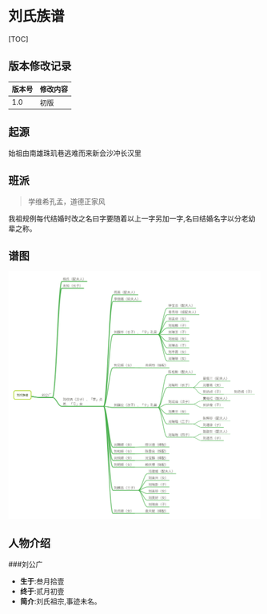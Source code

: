 ﻿# 刘氏族谱

[TOC]

## **版本修改记录**
|版本号|修改内容|
|------|--------|
|1.0|初版|


## **起源**
始祖由南雄珠玑巷逃难而来新会沙冲长汉里

## **班派**

> 学维希孔孟，道德正家风

我祖规例每代结婚时改之名曰字要随着以上一字另加一字,名曰结婚名字以分老幼辈之称。

## **谱图**
![png][1]


## **人物介绍**

###刘公广
* **生于**:叁月拾壹
* **终于**:贰月初壹
* **简介**:刘氏祖宗,事迹未名。

[1]:https://raw.githubusercontent.com/RexGene/family/master/tree/tree.png
